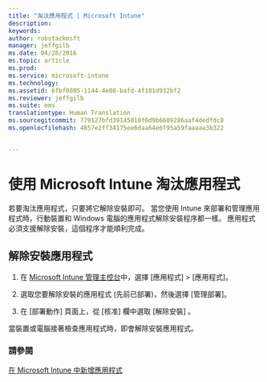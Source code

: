 ```yaml
---
title: "淘汰應用程式 | Microsoft Intune"
description: 
keywords: 
author: robstackmsft
manager: jeffgilb
ms.date: 04/28/2016
ms.topic: article
ms.prod: 
ms.service: microsoft-intune
ms.technology: 
ms.assetid: 6fbf0805-1144-4e08-bafd-4f181d932bf2
ms.reviewer: jeffgilb
ms.suite: ems
translationtype: Human Translation
ms.sourcegitcommit: 779127bfd39145010f0d9b6609286aaf4dedfdc8
ms.openlocfilehash: 4857e2ff34175ee6daa64e6f95a59faaaaa3b322


---
```


# 使用 Microsoft Intune 淘汰應用程式

若要淘汰應用程式，只要將它解除安裝即可。 當您使用 Intune 來部署和管理應用程式時，行動裝置和 Windows 電腦的應用程式解除安裝程序都一樣。 應用程式必須支援解除安裝，這個程序才能順利完成。

## 解除安裝應用程式

1.  在 [Microsoft Intune 管理主控台](https://manage.microsoft.com)中，選擇 [應用程式] &gt; [應用程式]。

2.  選取您要解除安裝的應用程式 (先前已部署)，然後選擇 [管理部署]。

3.  在 [部署動作]  頁面上，從 [核准]  欄中選取 [解除安裝]  。

當裝置或電腦接著檢查應用程式時，即會解除安裝應用程式。

### 請參閱
[在 Microsoft Intune 中新增應用程式](add-apps.md)



<!--HONumber=Jun16_HO4-->


